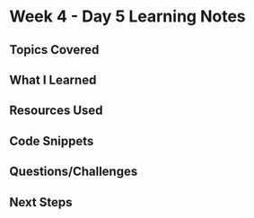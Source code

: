 # Week 4 - Day 5 Learning Notes

## Topics Covered

## What I Learned

## Resources Used

## Code Snippets

## Questions/Challenges

## Next Steps
